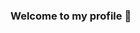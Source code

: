 ### Welcome to my profile 👋

<!--
**tobiasmerkt/tobiasmerkt** is a ✨ _special_ ✨ repository because its `README.md` (this file) appears on your GitHub profile.
Welcome to my GitHub profile! My journey began in business and data science, leading to a job as an AI analyst (data scientist role) at Accenture. Seeking to deepen my quantitative and software development skills, I pursued a bachelor's degree in physics while co-creating the Python package SwarmRL. Here, you'll find two main repositories:

- **SwarmRL**: A Python package designed for Physics researchers to explore reinforcement learning applications, such as using active matter to manipulate objects. The documentation is currently being expanded, but I'm happy to share example scripts and discuss potential applications. [Contact me on LinkedIn](https://www.linkedin.com/in/tobiasmerkt1) for more information.

- **Portfolio**: This repository showcases some of my projects, including `torch_rl_fight.py`, which offers insight into my coding structure and approach to problem-solving. It's a great starting point for recruiters and those interested in my work methodology. I'm also diving into several personal ML projects, like developing a chatbot that simulates conversations with my girlfriend. Stay tuned for these additions to the Portfolio repository.

Interested in collaborating or learning more about my work? Don't hesitate to reach out on [LinkedIn](https://www.linkedin.com/in/tobiasmerkt1) or contribute to SwarmRL.
